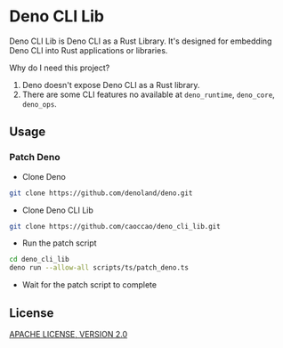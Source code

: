 # Deno CLI Lib

Deno CLI Lib is Deno CLI as a Rust Library. It's designed for embedding Deno CLI into Rust applications or libraries.

Why do I need this project?

1. Deno doesn't expose Deno CLI as a Rust library.
2. There are some CLI features no available at `deno_runtime`, `deno_core`, `deno_ops`.

## Usage

### Patch Deno

- Clone Deno

```sh
git clone https://github.com/denoland/deno.git
```

- Clone Deno CLI Lib

```sh
git clone https://github.com/caoccao/deno_cli_lib.git
```

- Run the patch script

```sh
cd deno_cli_lib
deno run --allow-all scripts/ts/patch_deno.ts
```

- Wait for the patch script to complete

## License

[APACHE LICENSE, VERSION 2.0](LICENSE)
